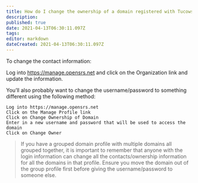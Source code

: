 ```yaml
---
title: How do I change the ownership of a domain registered with Tucows/OpenSRS?
description: 
published: true
date: 2021-04-13T06:30:11.097Z
tags: 
editor: markdown
dateCreated: 2021-04-13T06:30:11.097Z
---
```




To change the contact information:

Log into https://manage.opensrs.net and click on the Organization link and update the information.

You’ll also probably want to change the username/password to something different using the following method:

    Log into https://manage.opensrs.net
    Click on the Manage Profile link
    Click on Change Ownership of Domain
    Enter in a new username and password that will be used to access the domain
    Click on Change Owner

> If you have a grouped domain profile with multiple domains all grouped together, it is important to remember that anyone with the login information can change all the contacts/ownership information for all the domains in that profile. Ensure you move the domain out of the group profile first before giving the username/password to someone else.
